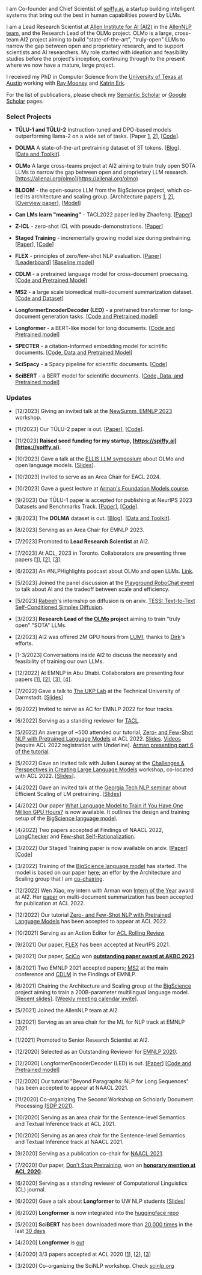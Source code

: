 I am Co-founder and Chief Scientist of [spiffy.ai](https://spiffy.ai), a startup building intelligent systems that bring out the best in human capabilities powerd by LLMs.

I am a Lead Research Scientist at [Allen Institute for AI (AI2)](https://allenai.org/) in the [AllenNLP team](https://allennlp.org/), and the Research Lead of the OLMo project. OLMo is a large, cross-team AI2 project aiming to build "state-of-the-art", "truly-open" LLMs to narrow the gap between open and proprietary research, and to support scientists and AI researchers. My role started with ideation and feasibility studies before the project's inception, continuing through to the present where we now have a mature, large project.

I received my PhD in Computer Science from the [University of Texas at Austin](https://www.cs.utexas.edu/) working with [Ray Mooney](https://www.cs.utexas.edu/~mooney/) and [Katrin Erk](http://www.katrinerk.com/). 

For the list of publications, 
please check my [Semantic Scholar](https://www.semanticscholar.org/author/Iz-Beltagy/46181066?sort=pub-date) or [Google Scholar](https://scholar.google.com/citations?hl=en&user=jkV6H1gAAAAJ&view_op=list_works&sortby=pubdate) pages.


### Select Projects

- **TÜLU-1 and TÜLU-2** Instruction-tuned and DPO-based models outperforming llama-2 on a wide set of tasks. [Paper [1](https://arxiv.org/abs/2306.04751), [2](https://arxiv.org/abs/2311.10702)], [[Code](https://github.com/allenai/open-instruct)].

- **DOLMA** A state-of-the-art pretraining dataset of 3T tokens. [[Blog](https://blog.allenai.org/dolma-3-trillion-tokens-open-llm-corpus-9a0ff4b8da64)]. [[Data and Toolkit](https://github.com/allenai/dolma)].

- **OLMo** A large cross-teams project at AI2 aiming to train truly open SOTA LLMs to narrow the gap between open and proprietary LLM research. [https://allenai.org/olmo](https://allenai.org/olmo)

- **BLOOM** - the open-source LLM from the BigScience project, which co-led its architecture and scaling group. [Architecture papers [1](https://aclanthology.org/2022.findings-emnlp.54/), [2](https://proceedings.mlr.press/v162/wang22u/wang22u.pdf)], [[Overview paper](https://arxiv.org/abs/2211.05100)], [[Model](https://huggingface.co/bigscience/bloom)]

- **Can LMs learn "meaning"** - TACL2022 paper led by Zhaofeng. [[Paper](https://arxiv.org/abs/2210.07468)]

- **Z-ICL** - zero-shot ICL with pseudo-demonstrations. [[Paper](https://arxiv.org/abs/2212.09865)]

- **Staged Training** - incrementally growing model size during pretraining. [[Paper](https://arxiv.org/abs/2203.06211)], [[Code](https://github.com/allenai/staged-training)]

- **FLEX** - principles of zero/few-shot NLP evaluation. [[Paper](https://arxiv.org/abs/2107.07170)] [[Leaderboard](https://leaderboard.allenai.org/flex/submissions/public)] [[Baseline model](https://github.com/allenai/unifew)]

- **CDLM** - a pretrained language model for cross-document proecssing. [[Code and Pretrained Model](https://github.com/aviclu/CDLM)]

- **MS2** - a large scale biomedical multi-document summarization dataset. [[Code and Dataset](https://github.com/allenai/ms2)]

- **LongformerEncoderDecoder (LED)** - a pretrained transformer for long-document generation tasks. [[Code and Pretrained model](https://github.com/allenai/longformer)]

- **Longformer** - a BERT-like model for long documents. [[Code and Pretrained model](https://github.com/allenai/longformer)]

- **SPECTER** - a citation-informed embedding model for scintific documents.  [[Code, Data and Pretrained Model](https://github.com/allenai/specter)]

- **SciSpacy** - a Spacy pipeline for scientific documents. [[Code](https://github.com/allenai/scispacy)]

- **SciBERT** - a BERT model for scientific documents. [[Code, Data, and Pretrained model](https://github.com/allenai/scibert)]

### Updates

- [12/2023] Giving an invited talk at the [NewSumm, EMNLP 2023](https://newsumm.github.io/2023/) workshop.

- [11/2023] Our TÜLU-2 paper is out. [[Paper](https://arxiv.org/abs/2311.10702)], [[Code](https://github.com/allenai/open-instruct)].

- [11/2023] **Raised seed funding for my startup, [https://spiffy.ai](https://spiffy.ai)**.

- [10/2023] Gave a talk at the [ELLIS LLM symposium](https://sites.google.com/view/ellisfms2023) about OLMo and open language models. [[Slides](https://docs.google.com/presentation/d/1WLTudJGx-dOFfqVn-fYyh4HVjlPofWw7E5yJHpRMa6A/edit)].

- [10/2023] Invited to serve as an Area Chair for EACL 2024.

- [10/2023] Gave a guest lecture at [Arman's Foundation Models course](https://yale-nlp.github.io/cpsc488/schedule/).

- [9/2023] Our TÜLU-1 paper is accepted for publishing at NeurIPS 2023 Datasets and Benchmarks Track. [[Paper](https://arxiv.org/abs/2306.04751)], [[Code](https://github.com/allenai/open-instruct)].

- [8/2023] The **DOLMA** dataset is out. [[Blog](https://blog.allenai.org/dolma-3-trillion-tokens-open-llm-corpus-9a0ff4b8da64)]. [[Data and Toolkit](https://github.com/allenai/dolma)].

- [8/2023] Serving as an Area Chair for EMNLP 2023.

- [7/2023] Promoted to **Lead Research Scientist** at AI2.

- [7/2023] At ACL, 2023 in Toronto. Collaborators are presenting three papers [[1](https://arxiv.org/abs/2212.09865)], [[2](https://aclanthology.org/2023.acl-long.454/)], [[3](https://arxiv.org/abs/2210.07468)].

- [6/2023] An #NLPHighlights podcast about OLMo and open LLMs. [Link](https://twitter.com/allen_ai/status/1674794167015452673).

- [5/2023] Joined the panel discussion at the [Playground RoboChat event](https://twitter.com/i_beltagy/status/1658504613438558211) to talk about AI and the tradeoff between scale and efficiency.

- [5/2023] [Rabeeh](https://scholar.google.com/citations?user=buoHMDMAAAAJ&hl=en)'s internship on diffusion is on arxiv. [TESS: Text-to-Text Self-Conditioned Simplex Diffusion](https://arxiv.org/abs/2305.08379).

- [3/2023] **Research Lead of the [OLMo](https://allenai.org/olmo) project** aiming to train "truly open" "SOTA" LLMs.

- [2/2023] AI2 was offered 2M GPU hours from [LUMI](https://www.csc.fi/en/lumi), thanks to [Dirk](https://www.linkedin.com/in/mechanicaldirk/)'s efforts.

- [1-3/2023] Conversations inside AI2 to discuss the necessity and feasibility of training our own LLMs.

- [12/2022] At EMNLP in Abu Dhabi. Collaborators are presenting four papers [[1](https://aclanthology.org/2022.emnlp-main.300/)], [[2](https://aclanthology.org/2022.findings-emnlp.54/)], [[3](https://aclanthology.org/2022.findings-emnlp.347/)], [[4](https://aclanthology.org/2022.gem-1.51/)].

- [7/2022] Gave a talk to [The UKP Lab](https://www.informatik.tu-darmstadt.de/ukp/ukp_home/staff_ukp/index.en.jsp) at the Technical University of Darmstadt. [[Slides](https://github.com/ibeltagy/ibeltagy.github.io/raw/master/assets/UKP_BeyondParagraphsLanguageModelingofLongSequences.pdf)]

- [6/2022] Invited to serve as AC for EMNLP 2022 for four tracks.

- [6/2022] Serving as a standing reviewer for [TACL](https://transacl.org/ojs/index.php/tacl/about/editorialTeam).

- [5/2022] An average of ~500 attended our tutorial, [Zero- and Few-Shot NLP with Pretrained Language Models](https://github.com/allenai/acl2022-zerofewshot-tutorial) at ACL 2022. [Slides](https://github.com/allenai/acl2022-zerofewshot-tutorial). [Videos](https://underline.io/events/284/sessions?eventSessionId=10748) (require ACL 2022 registration with Underline). [Arman presenting part 6 of the tutorial](https://raw.githubusercontent.com/ibeltagy/ibeltagy.github.io/master/assets/tutorial_acl2022.jpeg).

- [5/2022] Gave an invited talk with Julien Launay at the [Challenges & Perspectives in Creating Large Language Models](https://bigscience.huggingface.co/acl-2022) workshop, co-located with ACL 2022. [[Slides](https://raw.githubusercontent.com/ibeltagy/ibeltagy.github.io/master/assets/acl2022.pdf?raw=true)].

- [4/2022] Gave an invited talk at the [Georgia Tech NLP seminar](https://sites.google.com/view/nlpseminar/home) about Efficient Scaling of LM pretraining. [[Slides](https://raw.githubusercontent.com/ibeltagy/ibeltagy.github.io/master/assets/EfficientScalingOfLMpretraining.pdf?raw=true)]

- [4/2022] Our paper [What Language Model to Train if You Have One Million GPU Hours?](https://openreview.net/pdf?id=rI7BL3fHIZq) is now available. It outlines the design and training setup of the [BigScience language model](https://bigscience.huggingface.co/).

- [4/2022] Two papers accepted at Findings of NAACL 2022, [LongChecker](https://arxiv.org/abs/2112.01640) and [Few-shot Self-Rationalization](https://arxiv.org/abs/2111.08284).

- [3/2022] Our Staged Training paper is now available on arxiv. [[Paper](https://arxiv.org/abs/2203.06211)] [[Code](https://github.com/allenai/staged-training)]

- [3/2022] Training of the [BigScience language model](https://bigscience.huggingface.co/) has started. The model is based on our paper [here](https://openreview.net/pdf?id=rI7BL3fHIZq); an effor by the Architecture and Scaling group that I am [co-chairing](https://twitter.com/BigscienceW/status/1505835083994959874).

- [12/2022] Wen Xiao, my intern with Arman won [Intern of the Year](https://allenai.org/outstanding-interns) award at AI2. Her [paper](https://arxiv.org/abs/2110.08499) on multi-document summarization has been accepted for publication at ACL 2022.

- [12/2022] Our tutorial [Zero- and Few-Shot NLP with Pretrained Language Models](https://www.2022.aclweb.org/tutorials) has been accepted to appear at ACL 2022. 

- [10/2021] Serving as an Action Editor for [ACL Rolling Review](https://aclrollingreview.org/people)

- [9/2021] Our paper, [FLEX](https://arxiv.org/abs/2107.07170) has been accepted at NeurIPS 2021.

- [9/2021] Our paper, [SciCo](https://arxiv.org/abs/2104.08809) won [**outstanding paper award at AKBC 2021**](https://www.akbc.ws/2021/awards/).

- [8/2021] Two EMNLP 2021 accepted papers; [MS2](https://arxiv.org/abs/2104.06486) at the main conference and [CDLM](https://arxiv.org/abs/2101.00406) in the Findings of EMNLP.

- [6/2021] Chairing the Architecture and Scaling group at the [BigScience](https://bigscience.huggingface.co/) project aiming to train a 200B-parameter multilingual language model. [[Recent slides](https://raw.githubusercontent.com/ibeltagy/ibeltagy.github.io/master/assets/big_science_episode_2.pdf?raw=true)]. [[Weekly meeting calendar invite](https://calendar.google.com/event?action=TEMPLATE&tmeid=N2w1aTNxMnVpM2o1MHNpcWJiamdoMnUwMThfMjAyMTEwMDZUMTQwMDAwWiBwa29zb2puamc0bm8ycDc0bGk2NmVvZmxxZ0Bn&tmsrc=pkosojnjg4no2p74li66eoflqg%40group.calendar.google.com&scp=ALL)].

- [5/2021] Joined the AllenNLP team at AI2.

- [3/2021] Serving as an area chair for the ML for NLP track at EMNLP 2021.

- [1/2021] Promoted to Senior Research Scientist at AI2.

- [12/2020] Selected as an Outstanding Reviewer for [EMNLP 2020](https://www.aclweb.org/anthology/2020.emnlp-main.0.pdf).

- [12/2020] LongformerEncoderDecoder (LED) is out. [[Paper](https://arxiv.org/abs/2004.05150)] [[Code and Pretrained model](https://github.com/allenai/longformer)]

- [12/2020] Our tutorial "Beyond Paragraphs: NLP for Long Sequences" has been accepted to appear at NAACL 2021.

- [11/2020] Co-organizing The Second Workshop on Scholarly Document Processing [(SDP 2021)](https://ornlcda.github.io/SDProc/2021/index.html).

- [10/2020] Serving as an area chair for the Sentence-level Semantics and Textual Inference track at ACL 2021.

- [10/2020] Serving as an area chair for the Sentence-level Semantics and Textual Inference track at NAACL 2021.

- [9/2020] Serving as a publication co-chair for [NAACL 2021](https://2021.naacl.org/organization).

- [7/2020] Our paper, [Don't Stop Pretraining](https://arxiv.org/abs/2004.10964), won an [**honorary mention at ACL 2020**](https://acl2020.org/blog/ACL-2020-best-papers/).

- [6/2020] Serving as a standing reviewer of Computational Linguistics (CL) journal.

- [6/2020] Gave a talk about **Longformer** to UW NLP students [[Slides](https://raw.githubusercontent.com/ibeltagy/ibeltagy.github.io/master/assets/longformer-slides.pdf?raw=true)]

- [6/2020] **Longformer** is now integrated into the [huggingface repo](https://huggingface.co/allenai/longformer-base-4096)

- [5/2020] **SciBERT** has been downloaded more than [20,000 times](https://huggingface.co/allenai/scibert_scivocab_uncased) in the last [30 days](https://raw.githubusercontent.com/ibeltagy/ibeltagy.github.io/master/assets/scibert.png?raw=true)

- [4/2020] **Longformer** is [out](https://twitter.com/i_beltagy/status/1254907063492206592)

- [4/2020] 3/3 papers accepted at ACL 2020 [[1](https://github.com/allenai/scirex)], [[2](https://github.com/allenai/specter)], [[3](https://github.com/allenai/dont-stop-pretraining)]

- [3/2020] Co-organizing the SciNLP workshop. Check [scinlp.org](http://scinlp.org/)
